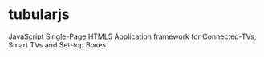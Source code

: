 tubularjs
=========

JavaScript Single-Page HTML5 Application framework for Connected-TVs, Smart TVs and Set-top Boxes
